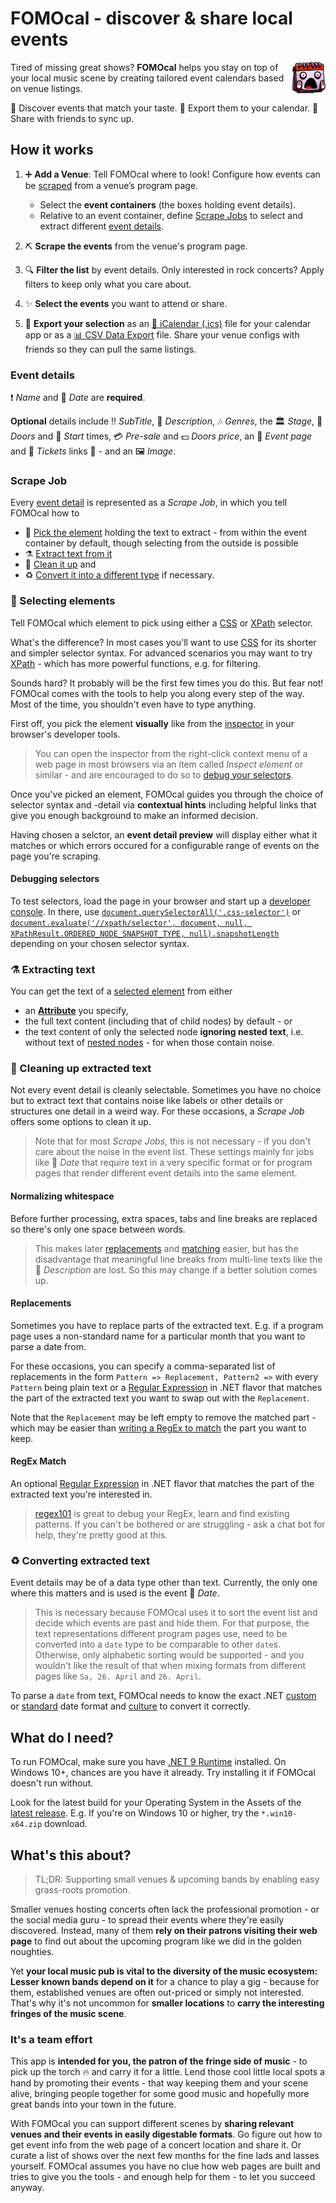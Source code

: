 # FOMOcal - discover & share local events

<img src="./Gui/Resources/AppIcon/appicon.svg" align="right" height="50"
    title="😱📅" />

Tired of missing great shows? **FOMOcal** helps you stay on top of your local music scene by creating tailored event calendars based on venue listings.

🎵 Discover events that match your taste.
📅 Export them to your calendar.
🤝 Share with friends to sync up.


## How it works

1. ➕ **Add a Venue**: Tell FOMOcal where to look! Configure how events can be
   [scraped](https://en.wikipedia.org/wiki/Web_scraping) from a venue’s program page.

   - Select the **event containers** (the boxes holding event details).
   - Relative to an event container, define [Scrape Jobs](#scrape-job) to select and extract different [event details](#event-details).

2. ⛏ **Scrape the events** from the venue's program page.

3. 🔍 **Filter the list** by event details. Only interested in rock concerts? Apply filters to keep only what you care about.

4. ✨ **Select the events** you want to attend or share.

5. 🥡 **Export your selection** as an [📆 iCalendar (.ics)](https://en.wikipedia.org/wiki/ICalendar) file for your calendar app or as a [📊 CSV Data Export](https://en.wikipedia.org/wiki/Comma-separated_values) file.
    Share your venue configs with friends so they can pull the same listings.

### Event details
❗ *Name* and 📆 *Date* are **required**.

**Optional** details include ‼ *SubTitle*, 📜 *Description*, 🎶 *Genres*,
the 🏛 *Stage*, 🚪 *Doors* and 🎼 *Start* times, 💳 *Pre-sale* and 💵 *Doors price*,
an 📰 *Event page* and 🎫 *Tickets* links 📡 - and an 🖼 *Image*.

### Scrape Job
Every [event detail](#event-details) is represented as a *Scrape Job*, in which you tell FOMOcal how to
- 🥢 [Pick the element](#-selecting-elements) holding the text to extract - from within the event container by default,
though selecting from the outside is possible
- ⚗ [Extract text from it](#-extracting-text)
- 🧹 [Clean it up](#-cleaning-up-extracted-text) and
- ♻ [Convert it into a different type](#-converting-extracted-text) if necessary.

### 🥢 Selecting elements
Tell FOMOcal which element to pick using either a [CSS](https://en.wikipedia.org/wiki/CSS#Selector)
or [XPath](https://en.wikipedia.org/wiki/XPath#Syntax_and_semantics_(XPath_1.0))
selector.

What's the difference? In most cases you'll want to use
[CSS](https://www.w3schools.com/css/css_selectors.asp) for its shorter and simpler selector syntax.
For advanced scenarios you may want to try [XPath](https://www.w3schools.com/xml/xpath_syntax.asp) -
which has more powerful functions, e.g. for filtering.

Sounds hard? It probably will be the first few times you do this.
But fear not! FOMOcal comes with the tools to help you along every step of the way.
Most of the time, you shouldn't even have to type anything.

First off, you pick the element **visually** like from the
[inspector](https://developer.mozilla.org/en-US/docs/Learn_web_development/Howto/Tools_and_setup/What_are_browser_developer_tools#the_inspector_dom_explorer_and_css_editor)
in your browser's developer tools.
> You can open the inspector from the right-click context menu of a web page in most browsers via
an item called *Inspect element* or similar - and are encouraged to do so to
[debug your selectors](#debugging-selectors).

Once you've picked an element, FOMOcal guides you through the choice of selector syntax and -detail
via **contextual hints** including helpful links that give you enough background to make an informed decision.

Having chosen a selctor, an **event detail preview** will display either what it matches
or which errors occured for a configurable range of events on the page you're scraping.

#### Debugging selectors

To test selectors, load the page in your browser and start up a
[developer console](https://developer.mozilla.org/en-US/docs/Learn_web_development/Howto/Tools_and_setup/What_are_browser_developer_tools#the_javascript_console).
In there, use [`document.querySelectorAll('.css-selector')`](https://www.w3schools.com/jsref/met_document_queryselectorall.asp)
or [`document.evaluate('//xpath/selector', document, null, XPathResult.ORDERED_NODE_SNAPSHOT_TYPE, null).snapshotLength`](https://developer.mozilla.org/en-US/docs/Web/API/Document/evaluate)
depending on your chosen selector syntax.

### ⚗ Extracting text
You can get the text of a [selected element](#-selecting-elements) from either
- an [**Attribute**](https://en.wikipedia.org/wiki/HTML_attribute) you specify,
- the full text content (including that of child nodes) by default - or
- the text content of only the selected node **ignoring nested text**, i.e. without text of
  [nested nodes](https://en.wikipedia.org/wiki/Document_Object_Model#DOM_tree_structure) -
  for when those contain noise.

### 🧹 Cleaning up extracted text
Not every event detail is cleanly selectable.
Sometimes you have no choice but to extract text that contains noise like labels or other details
or structures one detail in a weird way.
For these occasions, a *Scrape Job* offers some options to clean it up.
> Note that for most *Scrape Jobs*, this is not necessary - if you don't care about the noise in the event list.
These settings mainly for jobs like 📆 *Date* that require text in a very specific format or for program pages that
render different event details into the same element.

#### Normalizing whitespace

Before further processing, extra spaces, tabs and line breaks are replaced so there's only one space between words.
> This makes later [replacements](#replacements) and [matching](#regex-match) easier, but has the disadvantage that meaningful line breaks from multi-line texts
like the 📜 *Description* are lost. So this may change if a better solution comes up.

#### Replacements
Sometimes you have to replace parts of the extracted text.
E.g. if a program page uses a non-standard name for a particular month that you want to parse a date from.

For these occasions, you can specify a comma-separated list of replacements in the form
`Pattern => Replacement, Pattern2 =>` with every `Pattern` being plain text or a
[Regular Expression](https://en.wikipedia.org/wiki/Regular_expression) in .NET flavor that matches the part of the extracted text
you want to swap out with the `Replacement`.

Note that the `Replacement` may be left empty to remove the matched part -
which may be easier than [writing a RegEx to match](#regex-match) the part you want to keep.

#### RegEx Match
An optional [Regular Expression](https://en.wikipedia.org/wiki/Regular_expression) in .NET flavor
that matches the part of the extracted text you're interested in.

> [regex101](https://regex101.com/) is great to debug your RegEx, learn and find existing patterns. If you can't be bothered or are struggling - ask a chat bot for help, they're pretty good at this.

### ♻ Converting extracted text
Event details may be of a data type other than text.
Currently, the only one where this matters and is used is the event 📆 *Date*.

> This is necessary because FOMOcal uses it to sort the event list and decide which events are past and hide them.
For that purpose, the text representations different program pages use, need to be converted into a `date` type
to be comparable to other `date`s. Otherwise, only alphabetic sorting would be supported -
and you wouldn't like the result of that when mixing formats from different pages like `Sa, 26. April` and `26. April`.

To parse a `date` from text, FOMOcal needs to know the exact
.NET [custom](https://learn.microsoft.com/en-us/dotnet/standard/base-types/custom-date-and-time-format-strings)
or [standard](https://learn.microsoft.com/en-us/dotnet/standard/base-types/standard-date-and-time-format-strings)
date format and [culture](https://en.wikipedia.org/wiki/Language_code) to convert it correctly.


## What do I need?

To run FOMOcal, make sure you have [.NET 9 Runtime](https://dotnet.microsoft.com/en-us/download/dotnet/9.0/runtime) installed.
On Windows 10+, chances are you have it already. Try installing it if FOMOcal doesn't run without.

Look for the latest build for your Operating System in the Assets of the [latest release](https://github.com/h0lg/FOMOcal/releases/latest).
E.g. If you're on Windows 10 or higher, try the `*.win10-x64.zip` download.

## What's this about?

> TL;DR: Supporting small venues & upcoming bands by enabling easy grass-roots promotion.

Smaller venues hosting concerts often lack the professional promotion - or the social media guru -
to spread their events where they're easily discovered.
Instead, many of them **rely on their patrons visiting their web page**
to find out about the upcoming program like we did in the golden noughties.

Yet **your local music pub is vital to the diversity of the music ecosystem:
Lesser known bands depend on it** for a chance to play a gig - because for them,
established venues are often out-priced or simply not interested.
That's why it's not uncommon for **smaller locations** to **carry the interesting fringes of the music scene**.

### It's a team effort

This app is **intended for you, the patron of the fringe side of music** - to pick up the torch 🔥 and carry it for a little.
Lend those cool little local spots a hand by promoting their events - that way keeping them and your scene alive,
bringing people together for some good music and hopefully more great bands into your town in the future.

With FOMOcal you can support different scenes by **sharing relevant venues and their events in easily digestable formats**.
Go figure out how to get event info from the web page of a concert location and share it.
Or curate a list of shows over the next few months for the fine lads and lasses yourself.
FOMOcal assumes you have no clue how web pages are built and tries to give you the tools -
and enough help for them - to let you succeed anyway.
